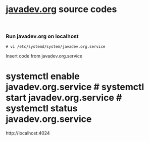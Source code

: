 # [javadev.org](https://javadev.org) source codes

<br/>

### Run javadev.org on localhost

    # vi /etc/systemd/system/javadev.org.service

Insert code from javadev.org.service

# systemctl enable javadev.org.service # systemctl start javadev.org.service # systemctl status javadev.org.service

http://localhost:4024

